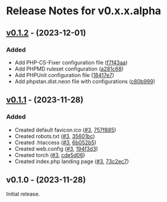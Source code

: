 # Release Notes for v0.x.x.alpha

## [v0.1.2](https://github.com/The-FireHub-Project/Skeleton/compare/v0.1.1...v0.1.2) - (2023-12-01)

### Added
- Add PHP-CS-Fixer configuration file ([f7f43aa](https://github.com/The-FireHub-Project/Skeleton/commit/f7f43aa))
- Add PHPMD ruleset configuration ([a281c68](https://github.com/The-FireHub-Project/Skeleton/commit/a281c68))
- Add PHPUnit configuration file ([18417e7](https://github.com/The-FireHub-Project/Skeleton/commit/18417e7))
- Add phpstan.dist.neon file with configurations ([c80b999](https://github.com/The-FireHub-Project/Skeleton/commit/c80b999))

## [v0.1.1](https://github.com/The-FireHub-Project/Skeleton/compare/v0.1.0...v0.1.1) - (2023-11-28)

### Added
- Created default favicon.ico ([#3](https://github.com/The-FireHub-Project/Skeleton/issues/3), [757f885](https://github.com/The-FireHub-Project/Skeleton/commit/757f885))
- Created robots.txt ([#3](https://github.com/The-FireHub-Project/Skeleton/issues/3), [35601bc](https://github.com/The-FireHub-Project/Skeleton/commit/35601bc))
- Created .htaccess ([#3](https://github.com/The-FireHub-Project/Skeleton/issues/3), [6b052b5](https://github.com/The-FireHub-Project/Skeleton/commit/6b052b5))
- Created web.config ([#3](https://github.com/The-FireHub-Project/Skeleton/issues/3), [194f3d3](https://github.com/The-FireHub-Project/Skeleton/commit/194f3d3))
- Created torch ([#3](https://github.com/The-FireHub-Project/Skeleton/issues/3), [cde5d06](https://github.com/The-FireHub-Project/Skeleton/commit/cde5d06))
- Created index.php landing page ([#3](https://github.com/The-FireHub-Project/Skeleton/issues/3), [73c2ec7](https://github.com/The-FireHub-Project/Skeleton/commit/73c2ec7))

## v0.1.0 - (2023-11-28)

Initial release.